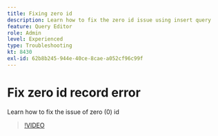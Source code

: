 ```yaml
---
title: Fixing zero id
description: Learn how to fix the zero id issue using insert query
feature: Query Editor
role: Admin
level: Experienced
type: Troubleshooting
kt: 8430
exl-id: 62b8b245-944e-40ce-8cae-a052cf96c99f
---
```

# Fix zero id record error

Learn how to fix the issue of zero (0) id

>[!VIDEO](https://video.tv.adobe.com/v/335987?quality=12&learn=on)
